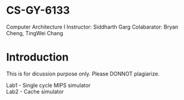 # CS-GY-6133
Computer Architecture I
Instructor: Siddharth Garg
Colabarator: Bryan Cheng, TingWei Chang

# Introduction
This is for dicussion purpose only. Please DONNOT plagiarize.
<table>
Lab1 - Single cycle MIPS simulator</br>
Lab2 - Cache simulator</br>
</table>
